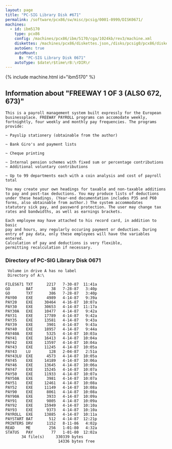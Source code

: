 ```yaml
---
layout: page
title: "PC-SIG Library Disk #671"
permalink: /software/pcx86/sw/misc/pcsig/0001-0999/DISK0671/
machines:
  - id: ibm5170
    type: pcx86
    config: /machines/pcx86/ibm/5170/cga/1024kb/rev3/machine.xml
    diskettes: /machines/pcx86/diskettes.json,/disks/pcsig0/pcx86/diskettes.json
    autoGen: true
    autoMount:
      B: "PC-SIG Library Disk 0671"
    autoType: $date\r$time\rB:\rDIR\r
---
```


{% include machine.html id="ibm5170" %}

## Information about "FREEWAY 1 OF 3 (ALSO 672, 673)"

    This is a payroll management system built expressly for the European
    businessplace. FREEWAY PAYROLL programs can accomodate weekly,
    fortnightly, four weekly and monthly pay frequencies. The programs
    provide:
    
    ~ Payslip stationery (obtainable from the author)
    
    ~ Bank Giro's and payment lists
    
    ~ Cheque printing
    
    ~ Internal pension schemes with fixed sum or percentage contributions
    ~ Additional voluntary contributions
    
    ~ Up to 99 departments each with a coin analysis and cost of payroll
    total
    
    You may create your own headings for taxable and non-taxable additions
    to pay and post-tax deductions. You may produce lists of deductions
    under these headings. (Year-end documentation includes P35 and P60
    forms, also obtainable from author.) The system accommodates
    statutory sick pay, and password protection. The user may change tax
    rates and bandwidths, as well as earnings brackets.
    
    Each employee may have attached to his record card, in addition to basic
    pay and hours, any regularly occuring payment or deduction. During
    entry of pay data, only these employees will have the variables entered.
    Calculation of pay and deductions is very flexible,
    permitting recalculation if necessary.

### Directory of PC-SIG Library Disk 0671

     Volume in drive A has no label
     Directory of A:\

    FILES671 TXT      2217   7-30-87  11:41a
    GO       BAT        38   7-28-87   3:40p
    GO       TXT       386   7-28-87   3:40p
    PAY00    EXE      4989   4-14-87   9:39a
    PAY20    EXE     30464   4-16-87  10:07a
    PAY30    EXE     30653   4-14-87  11:17a
    PAY30A   EXE     10477   4-14-87   9:42a
    PAY31    EXE     17789   4-14-87   9:42a
    PAY35    EXE     13581   4-14-87   9:43a
    PAY39    EXE      3901   4-14-87   9:43a
    PAY40    EXE     18957   4-14-87   9:44a
    PAY40A   EXE      5325   4-14-87  10:03a
    PAY41    EXE     16413   4-14-87  10:04a
    PAY42    EXE     13597   4-14-87  10:04a
    PAY43    EXE     11245   4-14-87  10:05a
    PAY43    LU        128   2-04-87   2:51a
    PAY43LU  EXE      4573   4-14-87  10:05a
    PAY45    EXE     14189   4-14-87  10:06a
    PAY46    EXE     13645   4-14-87  10:06a
    PAY47    EXE     15245   4-14-87  10:07a
    PAY50    EXE     11933   4-14-87  10:07a
    PAY50A   EXE      3981   4-14-87  10:07a
    PAY51    EXE     12461   4-14-87  10:08a
    PAY52    EXE     11149   4-14-87  10:08a
    PAY90    EXE      8061   4-14-87  10:08a
    PAY90A   EXE      3933   4-14-87  10:09a
    PAY91    EXE      9805   4-14-87  10:09a
    PAY92    EXE     15949   4-14-87  10:10a
    PAY93    EXE      9373   4-14-87  10:10a
    PAYROLL  EXE     13885   4-14-87  10:11a
    PAYSTART BAT       512   4-14-87  12:21p
    PRINTERS DRV      1152   8-11-86   4:02p
    READ     ME        256   1-01-80   4:32a
    STATUS   PAY        77   1-01-80  12:02a
           34 file(s)     330339 bytes
                           14336 bytes free
